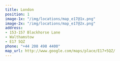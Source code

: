 ```yaml
---
title: London
position: 1
image-1x: "/img/locations/map_e17@1x.png"
image-2x: "/img/locations/map_e17@2x.png"
address:
- 153-157 Blackhorse Lane
- Walthamstow
- E17 5QZ
phone: "+44 208 498 4400"
map_url: http://www.google.com/maps/place/E17+5QZ/
---
```


